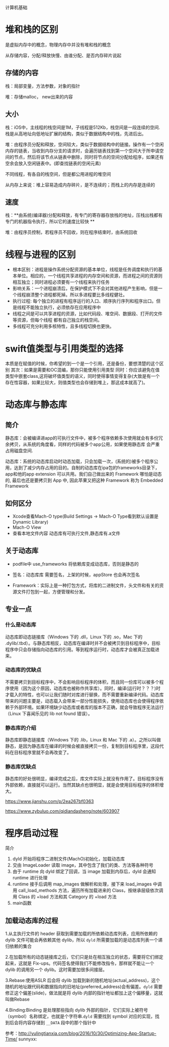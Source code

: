 计算机基础

# 堆和栈的区别
是虚拟内存中的概念，物理内存中并没有堆和栈的概念

从存储内容，分配/释放快慢、由谁分配、是否内存碎片说起

## 存储的内容
栈：局部变量，方法参数，对象的指针

堆：存储malloc， new出来的内容

## 大小
栈：iOS中，主线程的栈空间是1M，子线程是512Kb，栈空间是一段连续的空间.栈是从高地址向低地址扩展的结构，类似于数据结构中的栈，先进后出。

堆：由程序员分配和释放，空间较大，类似于数据结构中的链接。操作有一个空闲内存的链表，当收到内存分支的请求时，会遍历链表找到第一个空间大于所申请空间的节点，然后将该节点从链表中删除，同时将节点的空间分配给程序，如果还有空余会放入空闲链表中。(即查找链表的空闲元素)

不同线程，有各自的栈空间，但是都公用进程的堆空间

从内存上来说：堆上容易造成内存碎片，是不连续的；而栈上的内存是连续的

## 速度
栈：**由系统(编译器)分配和释放，有专门的寄存器存放栈的地址，压栈出栈都有专门的机器指令执行，所以它的速度比较快
**

堆：由程序员控制，若程序员不回收，则在程序结束时，由系统回收

# 线程与进程的区别
- 根本区别：进程是操作系统分配资源的基本单位，线程是任务调度和执行的基本单位。相应的，一个线程共享进程的内存空间和资源，而进程之间的资源则相互独立；同时进程必须要有一个线程来执行任务
- 影响关系：一个进程崩溃后，在保护模式下不会对其他进程产生影响，但是一个线程崩溃整个进程都死掉。所以多进程要比多线程健壮。
- 执行过程: 每个独立的进程有程序运行的入口、顺序执行序列和程序出口。但是线程不能独立执行，必须依存在应用程序中
- 线程之间是可以共享进程的资源，比如代码段、堆空间、数据段、打开的文件等资源，但每个线程 都有自己独立的栈空间。
- 多线程可充分利用多核特性，且多线程切换也更快。

# swift值类型与引用类型的选择
本质是在赋值的时候，你希望的到一个是一个引用，还是备份，要想清楚的这个区别
其次：如果是需要和OC混编，那你只能使用引用类型
同时：你应该避免在值类型中嵌套class,这将破坏值类型的语义，同时使得事情变得复杂(大致是有一个存在性容器，如果比较大，则值类型也会存储到堆上，那这成本就高了)。

# 动态库与静态库
## 简介
静态库：会被编译进app的可执行文件中，被多个程序依赖多次使用就会有多份冗余拷贝，从系统的角度看，同样的代码被多个app公用，如果使用静态库 会严重占用磁盘空间.

动态库：系统的动态库启动时动态加载，只会加载一次，(系统的)被多个程序公用，达到了减少内存占用的目的。自制的动态库在ipa包的frameworks目录下，app和他的app extension 可以共用。我们自己做出来的 Framework 哪怕是动态的, 最后也还是要拷贝到 App 中, 因此苹果又把这种 Framework 称为 Embedded Framework



## 如何区分
- Xcode查看Mach-O type(Build Settings -> Mach-O Type看到默认设置是Dynamic Library)
- Mach-O View 
- 查看本地文件内容 动态库有可执行文件,静态库有.a文件





## 关于动态库
- podfile中 use_frameworks 将依赖库变成动态库，否则是静态的

- 签名：动态库库 需要签名，上架的时候，appStore 也会再次签名



- Framework：实际上是一种打包方式，将库的二进制文件，头文件和有关的资源文件打包到一起，方便管理和分发。



## 专业一点
### 什么是动态库

动态库即动态链接库（Windows 下的 .dll，Linux 下的 .so，Mac 下的 .dylib/.tbd）。与静态库相反，动态库在编译时并不会被拷贝到目标程序中，目标程序中只会存储指向动态库的引用。等到程序运行时，动态库才会被真正加载进来。


### 动态库的优缺点

不需要拷贝到目标程序中，不会影响目标程序的体积，而且同一份库可以被多个程序使用（因为这个原因，动态库也被称作共享库）。同时，编译(运行时？？？)时才载入的特性，也可以让我们随时对库进行替换，而不需要重新编译代码。动态库带来的问题主要是，动态载入会带来一部分性能损失，使用动态库也会使得程序依赖于外部环境。如果环境缺少动态库或者库的版本不正确，就会导致程序无法运行（Linux 下喜闻乐见的 lib not found 错误）。

### 静态库的介绍

静态库即静态链接库（Windows 下的 .lib，Linux 和 Mac 下的 .a）。之所以叫做静态，是因为静态库在编译的时候会被直接拷贝一份，复制到目标程序里，这段代码在目标程序里就不会再改变了。

### 静态库优缺点
静态库的好处很明显，编译完成之后，库文件实际上就没有作用了。目标程序没有外部依赖，直接就可以运行。当然其缺点也很明显，就是会使用目标程序的体积增大。


<https://www.jianshu.com/p/2ea267bf0363>

<https://www.zybuluo.com/qidiandasheng/note/603907>

# 程序启动过程
简介
1.  dyld 开始将程序二进制文件(MachO)初始化，加载动态库
2.  交由 ImageLoader 读取 image，其中包含了我们的类、方法等各种符号
3.  由于 runtime 向 dyld 绑定了回调，当 image 加载到内存后，dyld 会通知 runtime 进行处理
4.  runtime 接手后调用 map_images 做解析和处理，接下来 load_images 中调用 call_load_methods 方法，遍历所有加载进来的 Class，按继承层级依次调用 Class 的 +load 方法和其 Category 的 +load 方法
5.  main函数


## 加载动态库的过程
1.从主执行文件的 header 获取到需要加载的所依赖动态库列表，应用所依赖的 dylib 文件可能会再依赖其他 dylib，所以 `dyld` 所需要加载的是动态库列表一个递归依赖的集合

2.在加载所有的动态链接库之后，它们只是处在相互独立的状态，需要将它们绑定起来，这就是 Fix-ups。代码签名使得我们不能修改指令，那样就不能让一个 dylib 的调用另一个 dylib。这时需要加很多间接层。

3.Rebase:使用ASLR 后会将 dylib 加载到新的随机地址(actual_address)，这个随机的地址跟代码和数据指向的旧地址(preferred_address)会有偏差。`dyld` 需要修正这个偏差(slide)，做法就是将 dylib 内部的指针地址都加上这个偏移量，这就叫做Rebase

4.Binding:Binding 是处理那些指向 dylib 外部的指针，它们实际上被符号（symbol）名称绑定，也就是个字符串.`dyld` 需要找到 symbol 对应的实现，找到后会将内容存储到 `__DATA` 段中的那个指针中

参考：http://yulingtianxia.com/blog/2016/10/30/Optimizing-App-Startup-Time/
sunnyxx: